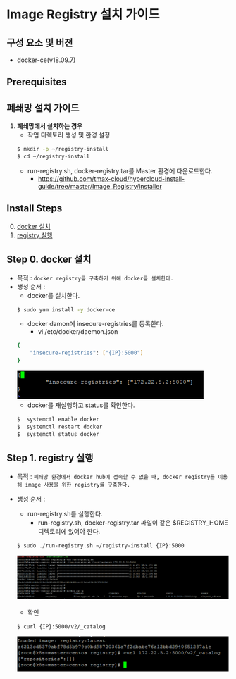 # Image Registry 설치 가이드

## 구성 요소 및 버전
* docker-ce(v18.09.7)

## Prerequisites
## 폐쇄망 설치 가이드
1. **폐쇄망에서 설치하는 경우**
    * 작업 디렉토리 생성 및 환경 설정
    ```bash
    $ mkdir -p ~/registry-install
    $ cd ~/registry-install
    ```
    * run-registry.sh, docker-registry.tar를 Master 환경에 다운로드한다.
       * https://github.com/tmax-cloud/hypercloud-install-guide/tree/master/Image_Registry/installer
## Install Steps
0. [docker 설치](https://github.com/tmax-cloud/hypercloud-install-guide/blob/master/Image_Registry/README.md#step-0-docker-%EC%84%A4%EC%B9%98)
1. [registry 실행](https://github.com/tmax-cloud/hypercloud-install-guide/blob/master/Image_Registry/README.md#step-1-registry-%EC%8B%A4%ED%96%89)

## Step 0. docker 설치
* 목적 : `docker registry를 구축하기 위해 docker를 설치한다.`
* 생성 순서 : 
    * docker를 설치한다.
    ```bash
    $ sudo yum install -y docker-ce
    ```
    * docker damon에 insecure-registries를 등록한다.
      * vi /etc/docker/daemon.json
    ```bash
    {
        "insecure-registries": ["{IP}:5000"]
    }
    ```
    ![image](figure/docker_registry.PNG)
    * docker를 재실행하고 status를 확인한다.
    ```bash
    $  systemctl enable docker 
    $  systemctl restart docker
    $  systemctl status docker
    ```    
    
## Step 1. registry 실행
* 목적 : `폐쇄망 환경에서 docker hub에 접속할 수 없을 때, docker registry를 이용해 image 사용을 위한 registry를 구축한다.`
* 생성 순서 : 
    * run-registry.sh를 실행한다.
    	 * run-registry.sh, docker-registry.tar 파일이 같은 $REGISTRY_HOME 디렉토리에 있어야 한다.
    ```bash
    $ sudo ./run-registry.sh ~/registry-install {IP}:5000
    ```
    ![image](figure/registry.PNG)

    * 확인
    ```bash
    $ curl {IP}:5000/v2/_catalog
    ```
    ![image](figure/catalog.PNG)
